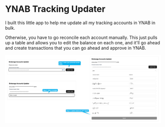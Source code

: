 # YNAB Tracking Updater

I built this little app to help me update all my tracking accounts in YNAB in bulk.

Otherwise, you have to go reconcile each account manually. This just pulls up a table and allows you to edit the balance on each one, and it'll go ahead and create transactions that you can go ahead and approve in YNAB.

![tutorial](/docs/tutorial.png)
